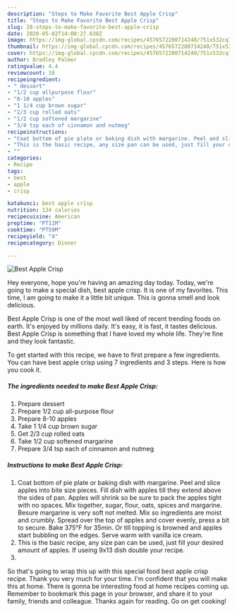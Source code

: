 ```yaml
---
description: "Steps to Make Favorite Best Apple Crisp"
title: "Steps to Make Favorite Best Apple Crisp"
slug: 28-steps-to-make-favorite-best-apple-crisp
date: 2020-05-02T14:00:27.638Z
image: https://img-global.cpcdn.com/recipes/4576572200714240/751x532cq70/best-apple-crisp-recipe-main-photo.jpg
thumbnail: https://img-global.cpcdn.com/recipes/4576572200714240/751x532cq70/best-apple-crisp-recipe-main-photo.jpg
cover: https://img-global.cpcdn.com/recipes/4576572200714240/751x532cq70/best-apple-crisp-recipe-main-photo.jpg
author: Bradley Palmer
ratingvalue: 4.4
reviewcount: 10
recipeingredient:
- " dessert"
- "1/2 cup allpurpose flour"
- "8-10 apples"
- "1 1/4 cup brown sugar"
- "2/3 cup rolled oats"
- "1/2 cup softened margarine"
- "3/4 tsp each of cinnamon and nutmeg"
recipeinstructions:
- "Coat bottom of pie plate or baking dish with margarine. Peel and slice apples into bite size pieces. Fill dish with apples till they extend above the sides of pan. Apples will shrink so be sure to pack the apples tight with no spaces. Mix together, sugar, flour, oats, spices and margarine. Besure margarine is very soft not melted. Mix so ingredients are moist and crumbly. Spread over the top of apples and cover evenly, press a bit to secure. Bake 375°F for 35min. Or till topping is browned and apples start bubbling on the edges. Serve warm with vanilla ice cream."
- "This is the basic recipe, any size pan can be used, just fill your desired amount of apples. If useing 9x13 dish double your recipe."
- ""
categories:
- Recipe
tags:
- best
- apple
- crisp

katakunci: best apple crisp 
nutrition: 134 calories
recipecuisine: American
preptime: "PT11M"
cooktime: "PT59M"
recipeyield: "4"
recipecategory: Dinner

---
```



![Best Apple Crisp](https://img-global.cpcdn.com/recipes/4576572200714240/751x532cq70/best-apple-crisp-recipe-main-photo.jpg)

Hey everyone, hope you're having an amazing day today. Today, we're going to make a special dish, best apple crisp. It is one of my favorites. This time, I am going to make it a little bit unique. This is gonna smell and look delicious.



Best Apple Crisp is one of the most well liked of recent trending foods on earth. It's enjoyed by millions daily. It's easy, it is fast, it tastes delicious. Best Apple Crisp is something that I have loved my whole life. They're fine and they look fantastic.


To get started with this recipe, we have to first prepare a few ingredients. You can have best apple crisp using 7 ingredients and 3 steps. Here is how you cook it.

##### The ingredients needed to make Best Apple Crisp:

1. Prepare  dessert
1. Prepare 1/2 cup all-purpose flour
1. Prepare 8-10 apples
1. Take 1 1/4 cup brown sugar
1. Get 2/3 cup rolled oats
1. Take 1/2 cup softened margarine
1. Prepare 3/4 tsp each of cinnamon and nutmeg




##### Instructions to make Best Apple Crisp:

1. Coat bottom of pie plate or baking dish with margarine. Peel and slice apples into bite size pieces. Fill dish with apples till they extend above the sides of pan. Apples will shrink so be sure to pack the apples tight with no spaces. Mix together, sugar, flour, oats, spices and margarine. Besure margarine is very soft not melted. Mix so ingredients are moist and crumbly. Spread over the top of apples and cover evenly, press a bit to secure. Bake 375°F for 35min. Or till topping is browned and apples start bubbling on the edges. Serve warm with vanilla ice cream.
1. This is the basic recipe, any size pan can be used, just fill your desired amount of apples. If useing 9x13 dish double your recipe.
1. 




So that's going to wrap this up with this special food best apple crisp recipe. Thank you very much for your time. I'm confident that you will make this at home. There is gonna be interesting food at home recipes coming up. Remember to bookmark this page in your browser, and share it to your family, friends and colleague. Thanks again for reading. Go on get cooking!
